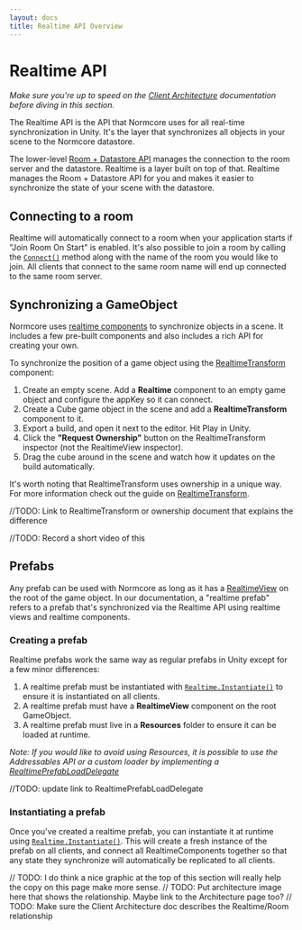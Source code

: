 ```yaml
---
layout: docs
title: Realtime API Overview
---
```

# Realtime API

*Make sure you're up to speed on the [Client Architecture](../architecture/client) documentation before diving in this section.*

The Realtime API is the API that Normcore uses for all real-time synchronization in Unity. It's the layer that synchronizes all objects in your scene to the Normcore datastore.

The lower-level [Room + Datastore API](../room) manages the connection to the room server and the datastore. Realtime is a layer built on top of that. Realtime manages the Room + Datastore API for you and makes it easier to synchronize the state of your scene with the datastore.

## Connecting to a room
Realtime will automatically connect to a room when your application starts if "Join Room On Start" is enabled. It's also possible to join a room by calling the [`Connect()`](../reference/classes/Normal.Realtime.Realtime#Connect) method along with the name of the room you would like to join. All clients that connect to the same room name will end up connected to the same room server.

## Synchronizing a GameObject
Normcore uses [realtime components](./realtimecomponent) to synchronize objects in a scene. It includes a few pre-built components and also includes a rich API for creating your own.

To synchronize the position of a game object using the [RealtimeTransform](./realtimetransform) component:

1. Create an empty scene. Add a **Realtime** component to an empty game object and configure the appKey so it can connect.
2. Create a Cube game object in the scene and add a **RealtimeTransform** component to it.
3. Export a build, and open it next to the editor. Hit Play in Unity.
4. Click the **"Request Ownership"** button on the RealtimeTransform inspector (not the RealtimeView inspector).
5. Drag the cube around in the scene and watch how it updates on the build automatically.

It's worth noting that RealtimeTransform uses ownership in a unique way. For more information check out the guide on [RealtimeTransform](./RealtimeTransform).

//TODO: Link to RealtimeTransform or ownership document that explains the difference

//TODO: Record a short video of this

## Prefabs
Any prefab can be used with Normcore as long as it has a [RealtimeView](./realtimeview) on the root of the game object. In our documentation, a "realtime prefab" refers to a prefab that's synchronized via the Realtime API using realtime views and realtime components.

### Creating a prefab
Realtime prefabs work the same way as regular prefabs in Unity except for a few minor differences:

1. A realtime prefab must be instantiated with [`Realtime.Instantiate()`](../reference/classes/Normal.Realtime.Realtime#Instantiate) to ensure it is instantiated on all clients.
2. A realtime prefab must have a **RealtimeView** component on the root GameObject.
3. A realtime prefab must live in a **Resources** folder to ensure it can be loaded at runtime.

*Note: If you would like to avoid using Resources, it is possible to use the Addressables API or a custom loader by implementing a [RealtimePrefabLoadDelegate](../reference/blah)*

//TODO: update link to RealtimePrefabLoadDelegate

### Instantiating a prefab
Once you've created a realtime prefab, you can instantiate it at runtime using  [`Realtime.Instantiate()`](../reference/classes/Normal.Realtime.Realtime#Instantiate). This will create a fresh instance of the prefab on all clients, and connect all RealtimeComponents together so that any state they synchronize will automatically be replicated to all clients.

// TODO: I do think a nice graphic at the top of this section will really help the copy on this page make more sense.
// TODO: Put architecture image here that shows the relationship. Maybe link to the Architecture page too?
// TODO: Make sure the Client Architecture doc describes the Realtime/Room relationship
